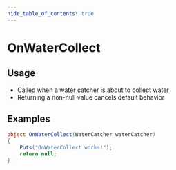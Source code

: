 ```yaml
---
hide_table_of_contents: true
---
```


# OnWaterCollect

## Usage

* Called when a water catcher is about to collect water
* Returning a non-null value cancels default behavior

## Examples

```csharp title=""
object OnWaterCollect(WaterCatcher waterCatcher)
{
    Puts("OnWaterCollect works!");
    return null;
}
```
